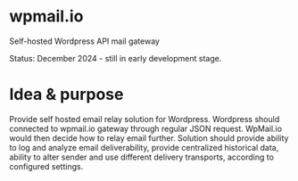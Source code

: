 # wpmail.io
Self-hosted Wordpress API mail gateway

Status: December 2024 - still in early development stage.

# Idea & purpose
Provide self hosted email relay solution for Wordpress.
Wordpress should connected to wpmail.io gateway through regular JSON request. WpMail.io would then decide how to relay email further. 
Solution should provide ability to log and analyze email deliverability, provide centralized historical data, ability to alter sender and use different delivery transports, according to configured settings.
